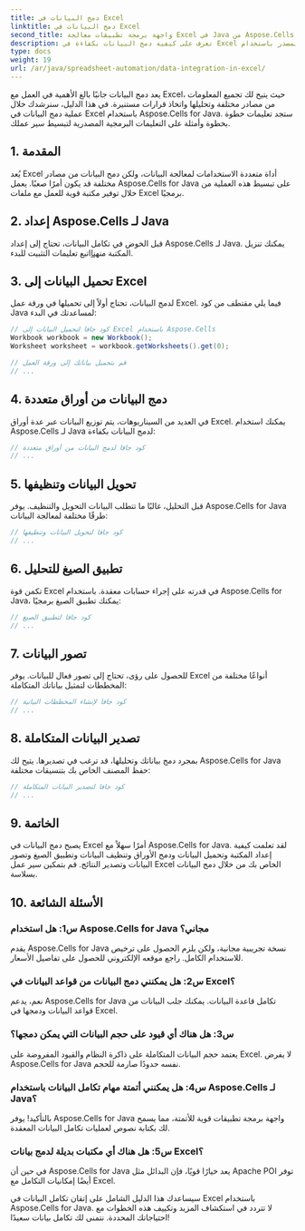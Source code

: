 ```yaml
---
title: دمج البيانات في Excel
linktitle: دمج البيانات في Excel
second_title: واجهة برمجة تطبيقات معالجة Excel في Java من Aspose.Cells
description: تعرف على كيفية دمج البيانات بكفاءة في Excel للحصول على رؤى واتخاذ قرارات أفضل. دليل خطوة بخطوة مع الكود المصدر باستخدام Aspose.Cells لـ Java.
type: docs
weight: 19
url: /ar/java/spreadsheet-automation/data-integration-in-excel/
---
```


يعد دمج البيانات جانبًا بالغ الأهمية في العمل مع Excel، حيث يتيح لك تجميع المعلومات من مصادر مختلفة وتحليلها واتخاذ قرارات مستنيرة. في هذا الدليل، سنرشدك خلال عملية دمج البيانات في Excel باستخدام Aspose.Cells for Java. ستجد تعليمات خطوة بخطوة وأمثلة على التعليمات البرمجية المصدرية لتبسيط سير عملك.

## 1. المقدمة

يُعد Excel أداة متعددة الاستخدامات لمعالجة البيانات، ولكن دمج البيانات من مصادر مختلفة قد يكون أمرًا صعبًا. يعمل Aspose.Cells for Java على تبسيط هذه العملية من خلال توفير مكتبة قوية للعمل مع ملفات Excel برمجيًا.

## 2. إعداد Aspose.Cells لـ Java

 قبل الخوض في تكامل البيانات، تحتاج إلى إعداد Aspose.Cells لـ Java. يمكنك تنزيل المكتبة من[هنا](https://releases.aspose.com/cells/java/)اتبع تعليمات التثبيت للبدء.

## 3. تحميل البيانات إلى Excel

لدمج البيانات، تحتاج أولاً إلى تحميلها في ورقة عمل Excel. فيما يلي مقتطف من كود Java لمساعدتك في البدء:

```java
// كود جافا لتحميل البيانات إلى Excel باستخدام Aspose.Cells
Workbook workbook = new Workbook();
Worksheet worksheet = workbook.getWorksheets().get(0);

// قم بتحميل بياناتك إلى ورقة العمل
// ...
```

## 4. دمج البيانات من أوراق متعددة

في العديد من السيناريوهات، يتم توزيع البيانات عبر عدة أوراق Excel. يمكنك استخدام Aspose.Cells لـ Java لدمج البيانات بكفاءة:

```java
// كود جافا لدمج البيانات من أوراق متعددة
// ...
```

## 5. تحويل البيانات وتنظيفها

قبل التحليل، غالبًا ما تتطلب البيانات التحويل والتنظيف. يوفر Aspose.Cells for Java طرقًا مختلفة لمعالجة البيانات:

```java
// كود جافا لتحويل البيانات وتنظيفها
// ...
```

## 6. تطبيق الصيغ للتحليل

تكمن قوة Excel في قدرته على إجراء حسابات معقدة. باستخدام Aspose.Cells for Java، يمكنك تطبيق الصيغ برمجيًا:

```java
// كود جافا لتطبيق الصيغ
// ...
```

## 7. تصور البيانات

للحصول على رؤى، تحتاج إلى تصور فعال للبيانات. يوفر Excel أنواعًا مختلفة من المخططات لتمثيل بياناتك المتكاملة:

```java
// كود جافا لإنشاء المخططات البيانية
// ...
```

## 8. تصدير البيانات المتكاملة

بمجرد دمج بياناتك وتحليلها، قد ترغب في تصديرها. يتيح لك Aspose.Cells for Java حفظ المصنف الخاص بك بتنسيقات مختلفة:

```java
// كود جافا لتصدير البيانات المتكاملة
// ...
```

## 9. الخاتمة

يصبح دمج البيانات في Excel أمرًا سهلاً مع Aspose.Cells for Java. لقد تعلمت كيفية إعداد المكتبة وتحميل البيانات ودمج الأوراق وتنظيف البيانات وتطبيق الصيغ وتصور البيانات وتصدير النتائج. قم بتمكين سير عمل Excel الخاص بك من خلال دمج البيانات بسلاسة.

## 10. الأسئلة الشائعة

### س1: هل استخدام Aspose.Cells for Java مجاني؟

يقدم Aspose.Cells for Java نسخة تجريبية مجانية، ولكن يلزم الحصول على ترخيص للاستخدام الكامل. راجع موقعه الإلكتروني للحصول على تفاصيل الأسعار.

### س2: هل يمكنني دمج البيانات من قواعد البيانات في Excel؟

نعم، يدعم Aspose.Cells for Java تكامل قاعدة البيانات. يمكنك جلب البيانات من قواعد البيانات ودمجها في Excel.

### س3: هل هناك أي قيود على حجم البيانات التي يمكن دمجها؟

يعتمد حجم البيانات المتكاملة على ذاكرة النظام والقيود المفروضة على Excel. لا يفرض Aspose.Cells for Java نفسه حدودًا صارمة للحجم.

### س4: هل يمكنني أتمتة مهام تكامل البيانات باستخدام Aspose.Cells لـ Java؟

بالتأكيد! يوفر Aspose.Cells for Java واجهة برمجة تطبيقات قوية للأتمتة، مما يسمح لك بكتابة نصوص لعمليات تكامل البيانات المعقدة.

### س5: هل هناك أي مكتبات بديلة لدمج بيانات Excel؟

في حين أن Aspose.Cells for Java يعد خيارًا قويًا، فإن البدائل مثل Apache POI توفر أيضًا إمكانيات التكامل مع Excel.

سيساعدك هذا الدليل الشامل على إتقان تكامل البيانات في Excel باستخدام Aspose.Cells for Java. لا تتردد في استكشاف المزيد وتكييف هذه الخطوات مع احتياجاتك المحددة. نتمنى لك تكامل بيانات سعيدًا!